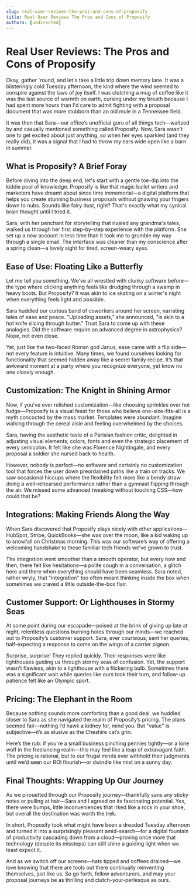 ```yaml
---
slug: real-user-reviews-the-pros-and-cons-of-proposify
title: Real User Reviews The Pros and Cons of Proposify
authors: [undirected]
---
```



# Real User Reviews: The Pros and Cons of Proposify

Okay, gather 'round, and let's take a little trip down memory lane. It was a blisteringly cold Tuesday afternoon, the kind where the wind seemed to conspire against the laws of joy itself. I was clutching a mug of coffee like it was the last source of warmth on earth, cursing under my breath because I had spent more hours than I'd care to admit fighting with a proposal document that was more stubborn than an old mule in a Tennessee field.

It was then that Sara—our office’s unofficial guru of all things tech—waltzed by and casually mentioned something called Proposify. Now, Sara wasn’t one to get excited about just anything, so when her eyes sparkled (and they really did), it was a signal that I had to throw my ears wide open like a barn in summer.

## What is Proposify? A Brief Foray

Before diving into the deep end, let's start with a gentle toe-dip into the kiddie pool of knowledge. Proposify is like that magic bullet writers and marketers have dreamt about since time immemorial—a digital platform that helps you create stunning business proposals without gnawing your fingers down to nubs. Sounds like fairy dust, right? That's exactly what my cynical brain thought until I tried it. 

Sara, with her penchant for storytelling that rivaled any grandma's tales, walked us through her first step-by-step experience with the platform. She set up a new account in less time than it took me to grumble my way through a single email. The interface was cleaner than my conscience after a spring clean—a lovely sight for tired, screen-weary eyes.

## Ease of Use: Floating Like a Butterfly

Let me tell you something. We’ve all wrestled with clunky software before—the type where clicking anything feels like drudging through a swamp in heavy boots. But Proposify? It was akin to ice skating on a winter's night when everything feels light and possible.

Sara huddled our curious band of coworkers around her screen, narrating tales of ease and peace. "Uploading assets," she announced, "is akin to a hot knife slicing through butter." Trust Sara to come up with these analogies. Did the software require an advanced degree in astrophysics? Nope, not even close. 

Yet, just like the two-faced Roman god Janus, ease came with a flip side—not every feature is intuitive. Many times, we found ourselves looking for functionality that seemed hidden away like a secret family recipe. It’s that awkward moment at a party where you recognize everyone, yet know no one closely enough.

## Customization: The Knight in Shining Armor

Now, if you've ever relished customization—like choosing sprinkles over hot fudge—Proposify is a visual feast for those who believe one-size-fits-all is a myth concocted by the mass market. Templates were abundant. Imagine walking through the cereal aisle and feeling overwhelmed by the choices.

Sara, having the aesthetic taste of a Parisian fashion critic, delighted in adjusting visual elements, colors, fonts and even the strategic placement of every semicolon. It felt like she was Florence Nightingale, and every proposal a soldier she nursed back to health.

However, nobody is perfect—no software and certainly no customization tool that forces the user down preordained paths like a train on tracks. We saw occasional hiccups where the flexibility felt more like a bendy straw doing a well-rehearsed performance rather than a gymnast flipping through the air. We missed some advanced tweaking without touching CSS—how could that be?

## Integrations: Making Friends Along the Way

When Sara discovered that Proposify plays nicely with other applications—HubSpot, Stripe, QuickBooks—she was over the moon, like a kid waking up to snowfall on Christmas morning. This was our software’s way of offering a welcoming handshake to those familiar tech friends we’ve grown to trust.

The integration went smoother than a smooth operator, but every now and then, there felt like hesitations—a polite cough in a conversation, a glitch here and there when everything should have been seamless. Sara noted, rather wryly, that "integration" too often meant thinking inside the box when sometimes we craved a little outside-the-box flair.

## Customer Support: Or Lighthouses in Stormy Seas

At some point during our escapade—poised at the brink of giving up late at night, relentless questions burning holes through our minds—we reached out to Proposify’s customer support. Sara, ever courteous, sent her queries, half-expecting a response to come on the wings of a carrier pigeon.

Surprise, surprise! They replied quickly. Their responses were like lighthouses guiding us through stormy seas of confusion. Yet, the support wasn’t flawless, akin to a lighthouse with a flickering bulb. Sometimes there was a significant wait while queries like ours took their turn, and follow-up patience felt like an Olympic sport.

## Pricing: The Elephant in the Room

Because nothing sounds more comforting than a good deal, we huddled closer to Sara as she navigated the realm of Proposify’s pricing. The plans seemed fair—nothing I’d hawk a kidney for, mind you. But "value" is subjective—it’s as elusive as the Cheshire cat’s grin.

Here’s the rub: if you're a small business pinching pennies tightly—or a lone wolf in the freelancing realm—this may feel like a leap of extravagant faith. The pricing is rational, but to our frugal minds ever withhold their judgments until we’d seen our ROI flourish—or dwindle like mist on a sunny day.

## Final Thoughts: Wrapping Up Our Journey

As we pirouetted through our Proposify journey—thankfully sans any sticky notes or pulling at hair—Sara and I agreed on its fascinating potential. Yes, there were bumps, little inconveniences that irked like a rock in your shoe, but overall the destination was worth the trek.

In short, Proposify took what might have been a dreaded Tuesday afternoon and turned it into a surprisingly pleasant amid-search—for a digital fountain of productivity cascading down from a cloud—proving once more that technology (despite its missteps) can still shine a guiding light when we least expect it.

And as we switch off our screens—hats tipped and coffees drained—we love knowing that there are tools out there continually reinventing themselves, just like us. So go forth, fellow adventurers, and may your proposal journeys be as thrilling and clutch-your-perlesque as ours.
```
